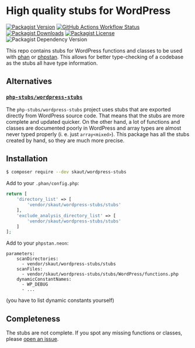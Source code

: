 # High quality stubs for WordPress

[![Packagist Version](https://img.shields.io/packagist/v/skaut/wordpress-stubs?logo=packagist)](https://packagist.org/packages/skaut/wordpress-stubs)
[![GitHub Actions Workflow Status](https://img.shields.io/github/actions/workflow/status/skaut/wordpress-stubs/CI.yml?branch=master&logo=github)](https://github.com/skaut/wordpress-stubs/actions)
[![Packagist Downloads](https://img.shields.io/packagist/dt/skaut/wordpress-stubs?logo=packagist)](https://packagist.org/packages/skaut/wordpress-stubs)
[![Packagist License](https://img.shields.io/packagist/l/skaut/wordpress-stubs)](https://github.com/skaut/wordpress-stubs/blob/master/LICENSE)
![Packagist Dependency Version](https://img.shields.io/packagist/dependency-v/skaut/wordpress-stubs/php?logo=php)

This repo contains stubs for WordPress functions and classes to be used with [phan](https://github.com/phan/phan) or [phpstan](https://phpstan.org/). This allows for better type-checking of a codebase as the stubs all have type information.

## Alternatives

### [`php-stubs/wordpress-stubs`](https://github.com/php-stubs/wordpress-stubs)

The `php-stubs/wordpress-stubs` project uses stubs that are exported directly from WordPress source code. That means that the stubs are more complete and updated quicker. On the other hand, a lot of functions and classes are documented poorly in WordPress and array types are almost never typed properly (i. e. just `array<mixed>`). This package has all the stubs created by hand, so they are much more precise.

## Installation

```sh
$ composer require --dev skaut/wordpress-stubs
```

Add to your `.phan/config.php`:

```php
return [
	'directory_list' => [
		'vendor/skaut/wordpress-stubs/stubs'
	],
	'exclude_analysis_directory_list' => [
		'vendor/skaut/wordpress-stubs/stubs'
	]
];
```

Add to your `phpstan.neon`:

```neon
parameters:
	scanDirectories:
	  - vendor/skaut/wordpress-stubs/stubs
	scanFiles:
	  - vendor/skaut/wordpress-stubs/stubs/WordPress/functions.php
	dynamicConstantNames:
	  - WP_DEBUG
	  - ...
```
(you have to list dynamic constants yourself)

## Completeness

The stubs are not complete. If you spot any missing functions or classes, please [open an issue](https://github.com/skaut/wordpress-stubs/issues/new).
